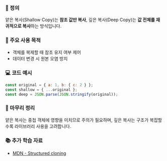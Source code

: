 ### 📘 정의

얕은 복사(Shallow Copy)는 **참조 값만 복사**, 깊은 복사(Deep Copy)는 **값 전체를 재귀적으로 복사**하는 방식입니다.

### 🎯 주요 사용 목적

- 객체를 복제할 때 참조 유지 여부 제어
- 데이터 변경 시 원본 오염 방지

### 💻 코드 예시

```js
const original = { a: 1, b: { c: 2 } };
const shallow = { ...original };
const deep = JSON.parse(JSON.stringify(original));
```

### 🧩 마무리 정리

얕은 복사는 중첩 객체에 영향을 미치므로 주의가 필요하며, 깊은 복사는 구조가 복잡할수록 라이브러리 사용을 고려합니다.

### 📚 추가 학습 자료

- [MDN - Structured cloning](https://developer.mozilla.org/ko/docs/Web/API/Web_Workers_API/Structured_clone_algorithm)
